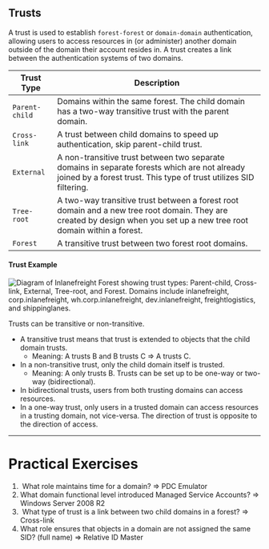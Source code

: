 ## Trusts
A trust is used to establish `forest-forest` or `domain-domain` authentication, allowing users to access resources in (or administer) another domain outside of the domain their account resides in. A trust creates a link between the authentication systems of two domains.

| **Trust Type** | **Description**                                                                                                                                                        |
| -------------- | ---------------------------------------------------------------------------------------------------------------------------------------------------------------------- |
| `Parent-child` | Domains within the same forest. The child domain has a two-way transitive trust with the parent domain.                                                                |
| `Cross-link`   | A trust between child domains to speed up authentication, skip parent-child trust.                                                                                     |
| `External`     | A non-transitive trust between two separate domains in separate forests which are not already joined by a forest trust. This type of trust utilizes SID filtering.     |
| `Tree-root`    | A two-way transitive trust between a forest root domain and a new tree root domain. They are created by design when you set up a new tree root domain within a forest. |
| `Forest`       | A transitive trust between two forest root domains.                                                                                                                    |

#### Trust Example

![Diagram of Inlanefreight Forest showing trust types: Parent-child, Cross-link, External, Tree-root, and Forest. Domains include inlanefreight, corp.inlanefreight, wh.corp.inlanefreight, dev.inlanefreight, freightlogistics, and shippinglanes.](https://academy.hackthebox.com/storage/modules/74/trusts-diagram.png)

Trusts can be transitive or non-transitive.
- A transitive trust means that trust is extended to objects that the child domain trusts.
	- Meaning: A trusts B and B trusts C ⇒ A trusts C.
- In a non-transitive trust, only the child domain itself is trusted.
	- Meaning: A only trusts B.
Trusts can be set up to be one-way or two-way (bidirectional).
- In bidirectional trusts, users from both trusting domains can access resources.
- In a one-way trust, only users in a trusted domain can access resources in a trusting domain, not vice-versa. The direction of trust is opposite to the direction of access.
---
# Practical Exercises
1.  What role maintains time for a domain?
=> PDC Emulator
2. What domain functional level introduced Managed Service Accounts?
=> Windows Server 2008 R2
3.  What type of trust is a link between two child domains in a forest?
=> Cross-link
4. What role ensures that objects in a domain are not assigned the same SID? (full name)
=> Relative ID Master